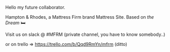 Hello my future collaborator.

Hampton & Rhodes, a Mattress Firm brand Mattress Site. Based on _the Dream_ 🛏

Visit us on slack @ #MFRM (private channel, you have to know somebody..)

or on trello => https://trello.com/b/Qqd9RmYn/mfrm (ditto)



